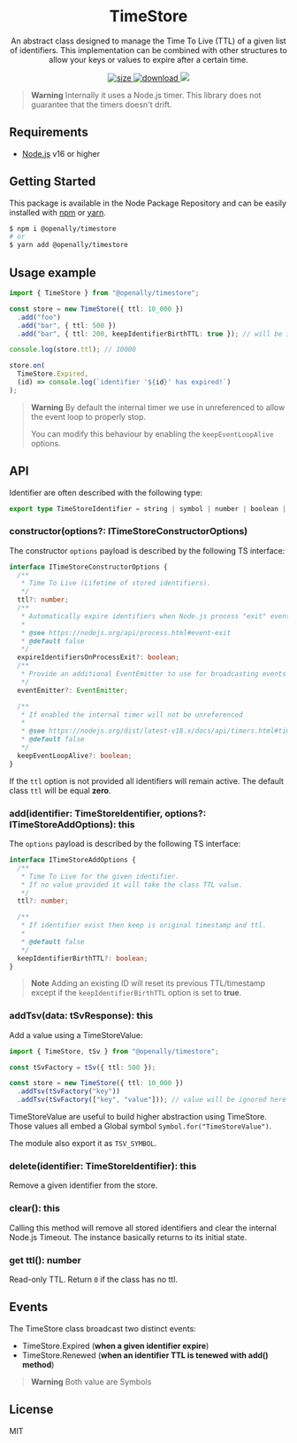 <p align="center"><h1 align="center">
  TimeStore
</h1>

<p align="center">
  An abstract class designed to manage the Time To Live (TTL) of a given list of identifiers. This implementation can be combined with other structures to allow your keys or values to expire after a certain time.
</p>

<p align="center">
  <a href="https://github.com/OpenAlly/npm-packages/tree/main/src/timestore">
    <img src="https://img.shields.io/bundlephobia/min/@openally/timestore?style=for-the-badge" alt="size">
  </a>
  <a href="https://github.com/OpenAlly/npm-packages/tree/main/src/timestore">
    <img src="https://img.shields.io/npm/dw/@openally/timestore?style=for-the-badge" alt="download">
  </a>
  <a href="https://github.com/OpenAlly/npm-packages/tree/main/src/timestore">
    <img src="https://img.shields.io/github/actions/workflow/status/OpenAlly/npm-packages/timestore.yml?style=for-the-badge">
  </a>
</p>

> **Warning** Internally it uses a Node.js timer. This library does not guarantee that the timers doesn't drift.

## Requirements
- [Node.js](https://nodejs.org/en/) v16 or higher

## Getting Started

This package is available in the Node Package Repository and can be easily installed with [npm](https://docs.npmjs.com/getting-started/what-is-npm) or [yarn](https://yarnpkg.com).

```bash
$ npm i @openally/timestore
# or
$ yarn add @openally/timestore
```

## Usage example

```ts
import { TimeStore } from "@openally/timestore";

const store = new TimeStore({ ttl: 10_000 })
  .add("foo")
  .add("bar", { ttl: 500 })
  .add("bar", { ttl: 200, keepIdentifierBirthTTL: true }); // will be ignored!

console.log(store.ttl); // 10000

store.on(
  TimeStore.Expired,
  (id) => console.log(`identifier '${id}' has expired!`)
);
```

> **Warning** By default the internal timer we use in unreferenced to allow the event loop to properly stop.
>
> You can modify this behaviour by enabling the `keepEventLoopAlive` options.

## API

Identifier are often described with the following type:
```ts
export type TimeStoreIdentifier = string | symbol | number | boolean | bigint | object | null;
```

### constructor(options?: ITimeStoreConstructorOptions)
The constructor `options` payload is described by the following TS interface:

```ts
interface ITimeStoreConstructorOptions {
  /**
   * Time To Live (Lifetime of stored identifiers).
   */
  ttl?: number;
  /**
   * Automatically expire identifiers when Node.js process "exit" event is triggered.
   *
   * @see https://nodejs.org/api/process.html#event-exit
   * @default false
   */
  expireIdentifiersOnProcessExit?: boolean;
  /**
   * Provide an additional EventEmitter to use for broadcasting events
   */
  eventEmitter?: EventEmitter;

  /**
   * If enabled the internal timer will not be unreferenced
   *  
   * @see https://nodejs.org/dist/latest-v18.x/docs/api/timers.html#timeoutunref
   * @default false
   */
  keepEventLoopAlive?: boolean;
}
```

If the `ttl` option is not provided all identifiers will remain active. The default class `ttl` will be equal **zero**.

### add(identifier: TimeStoreIdentifier, options?: ITimeStoreAddOptions): this
The `options` payload is described by the following TS interface:

```ts
interface ITimeStoreAddOptions {
  /**
   * Time To Live for the given identifier.
   * If no value provided it will take the class TTL value.
   */
  ttl?: number;

  /**
   * If identifier exist then keep is original timestamp and ttl.
   *
   * @default false
   */
  keepIdentifierBirthTTL?: boolean;
}
```

> **Note** Adding an existing ID will reset its previous TTL/timestamp except if the `keepIdentifierBirthTTL` option is set to **true**.

### addTsv(data: tSvResponse): this
Add a value using a TimeStoreValue:

```ts
import { TimeStore, tSv } from "@openally/timestore";

const tSvFactory = tSv({ ttl: 500 });

const store = new TimeStore({ ttl: 10_000 })
  .addTsv(tSvFactory("key"))
  .addTsv(tSvFactory(["key", "value"])); // value will be ignored here
```

TimeStoreValue are useful to build higher abstraction using TimeStore. Those values all embed a Global symbol `Symbol.for("TimeStoreValue")`.

The module also export it as `TSV_SYMBOL`.

### delete(identifier: TimeStoreIdentifier): this
Remove a given identifier from the store.

### clear(): this
Calling this method will remove all stored identifiers and clear the internal Node.js Timeout. The instance basically returns to its initial state.

### get ttl(): number
Read-only TTL. Return `0` if the class has no ttl.

## Events

The TimeStore class broadcast two distinct events:

- TimeStore.Expired (**when a given identifier expire**)
- TimeStore.Renewed (**when an identifier TTL is tenewed with add() method**)

> **Warning** Both value are Symbols

## License
MIT
